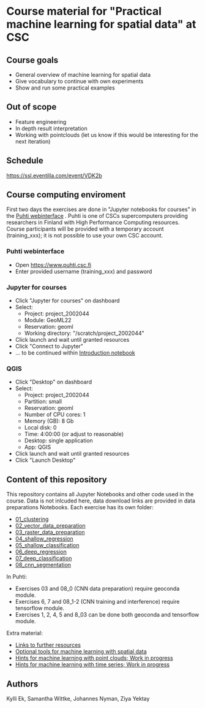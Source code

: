 # Course material for "Practical machine learning for spatial data" at CSC

## Course goals
 * General overview of machine learning for spatial data
 * Give vocabulary to continue with own experiments
 * Show and run some practical examples

## Out of scope
 * Feature engineering 
 * In depth result interpretation
 * Working with pointclouds (let us know if this would be interesting for the next iteration)

## Schedule
https://ssl.eventilla.com/event/VDK2b

## Course computing enviroment

First two days the exercises are done in "Jupyter notebooks for courses" in the [Puhti webinterface](https://www.puhti.csc.fi) . 
Puhti is one of CSCs supercomputers providing researchers in Finland with High Performance Computing resources.
Course participants will be provided with a temporary account (training_xxx); it is not possible to use your own CSC account. 

### Puhti webinterface
* Open https://www.puhti.csc.fi
* Enter provided username (training_xxx) and password 
    
### Jupyter for courses
* Click "Jupyter for courses" on dashboard
* Select:
   * Project: project_2002044
   * Module: GeoML22
   * Reservation: geoml
   * Working directory: "/scratch/project_2002044"
* Click launch and wait until granted resources
* Click "Connect to Jupyter" 
* ... to be continued within [Introduction notebook](intro.ipynb)

### QGIS
* Click "Desktop" on dashboard
* Select:
   * Project: project_2002044
   * Partition: small
   * Reservation: geoml
   * Number of CPU cores: 1
   * Memory (GB): 8 Gb
   * Local disk: 0
   * Time: 4:00:00 (or adjust to reasonable)
   * Desktop: single application
   * App: QGIS
* Click launch and wait until granted resources
* Click "Launch Desktop" 

## Content of this repository

This repository contains all Jupyter Notebooks and other code used in the course. Data is not inlcuded here, data download links are provided in data preparations Notebooks. Each exercise has its own folder:

* [01_clustering](01_clustering)
* [02_vector_data_preparation](02_vector_data_preparation)
* [03_raster_data_preparation](03_raster_data_preparation)
* [04_shallow_regression](04_shallow_regression)
* [05_shallow_classification](05_shallow_classification)
* [06_deep_regression](06_deep_regression)
* [07_deep_classification](07_deep_classification)
* [08_cnn_segmentation](08_cnn_segmentation)

In Puhti:
* Exercises 03 and 08_0 (CNN data preparation) require geoconda module. 
* Exercises 6, 7 and 08_1-2 (CNN training and interference) require tensorflow module.
* Exercises 1, 2, 4, 5 and 8_03 can be done both geoconda and tensorflow module.

Extra material:
* [Links to further resources](links.md)
* [Optional tools for machine learning with spatial data](tools.md)
* [Hints for machine learning with point clouds; Work in progress](point_cloud.md)
* [Hints for machine learning with time series; Work in progress](timeseries.md)


## Authors
Kylli Ek, Samantha Wittke, Johannes Nyman, Ziya Yektay
